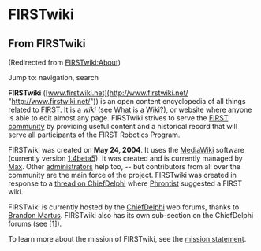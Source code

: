 # FIRSTwiki

## From FIRSTwiki

(Redirected from [FIRSTwiki:About](/index.php?title=FIRSTwiki:About&redirect=no "FIRSTwiki:About"))

Jump to: navigation, search

**FIRSTwiki** ([www.firstwiki.net](http://www.firstwiki.net/ "http://www.firstwiki.net/")) is an open content encyclopedia of all things related to [FIRST](first). It is a _wiki_ (see [What is a Wiki?](http://www.wikipedia.org/wiki/Wikipedia:Overview_FAQ#What_is_a_Wiki.3F "wikipedia:Wikipedia:Overview_FAQ")), or website where anyone is able to edit almost any page. FIRSTwiki strives to serve the [FIRST community](FIRST_community "FIRST community") by providing useful content and a historical record that will serve all participants of the FIRST Robotics Program.

FIRSTwiki was created on **May 24, 2004**. It uses the [MediaWiki](http://meta.wikipedia.org/wiki/Main_page "metawikipedia:Main_page") software (currently version [1.4beta5](Special:Version "Special:Version")). It was created and is currently managed by [Max](User:Max "User:Max"). Other [administrators](FIRSTwiki:Administrators "FIRSTwiki:Administrators") help too, -- but contributors from all over the community are the main force of the project. FIRSTwiki was created in response to a [thread on ChiefDelphi](http://www.chiefdelphi.com/forums/showthread.php?t=28697 "http://www.chiefdelphi.com/forums/showthread.php?t=28697") where [Phrontist](User:Phrontist "User:Phrontist") suggested a FIRST wiki.

FIRSTwiki is currently hosted by the [ChiefDelphi](ChiefDelphi "ChiefDelphi") web forums, thanks to [Brandon Martus](Brandon_Martus "Brandon Martus"). FIRSTwiki also has its own sub-section on the ChiefDelphi forums (see [[1]](http://www.chiefdelphi.com/forums/forumdisplay.php?f=134 "http://www.chiefdelphi.com/forums/forumdisplay.php?f=134")).

To learn more about the mission of FIRSTwiki, see the [mission statement](Mission_statement "Mission statement").
